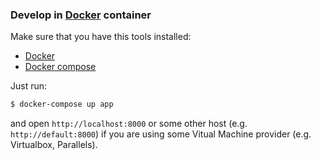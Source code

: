 ### Develop in [Docker](https://www.docker.com/) container

Make sure that you have this tools installed:

- [Docker](https://www.docker.com/products/overview#/install_the_platform)
- [Docker compose](https://docs.docker.com/compose/install/)

Just run:  

```sh
$ docker-compose up app
```

and open `http://localhost:8000` or some other host (e.g. `http://default:8000`) if you are using some Vitual Machine provider (e.g. Virtualbox, Parallels).
